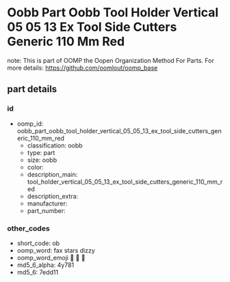 # Oobb Part Oobb Tool Holder Vertical 05 05 13 Ex Tool Side Cutters Generic 110 Mm Red  

note: This is part of OOMP the Oopen Organization Method For Parts. For more details: https://github.com/oomlout/oomp_base

##  part details





### id
* oomp_id: oobb_part_oobb_tool_holder_vertical_05_05_13_ex_tool_side_cutters_generic_110_mm_red
  * classification: oobb
  * type: part
  * size: oobb
  * color: 
  * description_main: tool_holder_vertical_05_05_13_ex_tool_side_cutters_generic_110_mm_red
  * description_extra: 
  * manufacturer: 
  * part_number: 

### other_codes
* short_code: ob
* oomp_word: fax stars dizzy
* oomp_word_emoji :fax: :stars: :dizzy:
* md5_6_alpha: 4y781
* md5_6: 7edd11